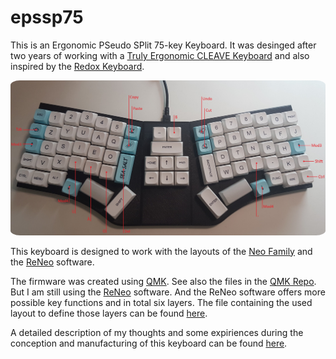 # epssp75
<p>
This is an Ergonomic PSeudo SPlit 75-key Keyboard. It was desinged after two years of working with a <a href="https://trulyergonomic.com/">Truly Ergonomic CLEAVE Keyboard</a> and also inspired by the <a href="https://github.com/mattdibi/redox-keyboard">Redox Keyboard</a>.
</p>
<img src="/docs/assets/epssp75-Noted.jpg" alt="Redox" width="600" style="border-radius:3%"/>
<p>
This keyboard is designed to work with the layouts of the <a href="https://neo-layout.org/Layouts/">Neo Family</a> and the <a href="https://neo-layout.org/Einrichtung/reneo/" target="RENEO">ReNeo</a> software.
</p>
<p>
The firmware was created using <a href="https://github.com/qmk" target="QMK">QMK</a>. See also the files in the <a href="https://github.com/qmk/qmk_firmware/tree/master/keyboards/handwired/epssp75" target="QMK">QMK Repo</a>.
But I am still using the <a href="https://neo-layout.org/Einrichtung/reneo/" target="RENEO">ReNeo</a> software.
And the ReNeo software offers more possible key functions and in total six layers.
The file containing the used layout to define those layers can be found <a href="https://github.com/hen-des/epssp75/tree/main/reneo" target="Repo">here</a>.
</p>
<p>
A detailed description of my thoughts and some expiriences during the conception and manufacturing of this keyboard can be found <a href="https://hen-des.github.io/epssp75/index.html">here</a>.
</p>
